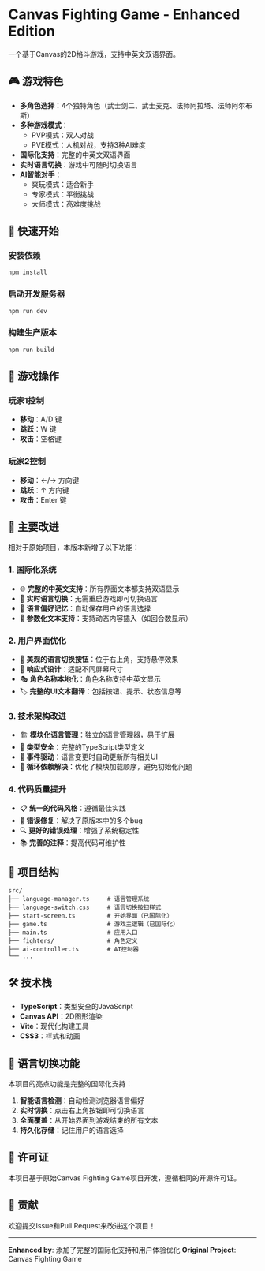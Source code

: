 # Canvas Fighting Game - Enhanced Edition

一个基于Canvas的2D格斗游戏，支持中英文双语界面。

## 🎮 游戏特色

- **多角色选择**：4个独特角色（武士剑二、武士麦克、法师阿拉塔、法师阿尔布斯）
- **多种游戏模式**：
  - PVP模式：双人对战
  - PVE模式：人机对战，支持3种AI难度
- **国际化支持**：完整的中英文双语界面
- **实时语言切换**：游戏中可随时切换语言
- **AI智能对手**：
  - 爽玩模式：适合新手
  - 专家模式：平衡挑战
  - 大师模式：高难度挑战

## 🚀 快速开始

### 安装依赖
```bash
npm install
```

### 启动开发服务器
```bash
npm run dev
```

### 构建生产版本
```bash
npm run build
```

## 🎯 游戏操作

### 玩家1控制
- **移动**：A/D 键
- **跳跃**：W 键
- **攻击**：空格键

### 玩家2控制
- **移动**：←/→ 方向键
- **跳跃**：↑ 方向键
- **攻击**：Enter 键

## 🌟 主要改进

相对于原始项目，本版本新增了以下功能：

### 1. 国际化系统
- 🌐 **完整的中英文支持**：所有界面文本都支持双语显示
- 🔄 **实时语言切换**：无需重启游戏即可切换语言
- 💾 **语言偏好记忆**：自动保存用户的语言选择
- 📝 **参数化文本支持**：支持动态内容插入（如回合数显示）

### 2. 用户界面优化
- 🎨 **美观的语言切换按钮**：位于右上角，支持悬停效果
- 📱 **响应式设计**：适配不同屏幕尺寸
- 🎭 **角色名称本地化**：角色名称支持中英文显示
- 🏷️ **完整的UI文本翻译**：包括按钮、提示、状态信息等

### 3. 技术架构改进
- 🏗️ **模块化语言管理**：独立的语言管理器，易于扩展
- 🔧 **类型安全**：完整的TypeScript类型定义
- 🎯 **事件驱动**：语言变更时自动更新所有相关UI
- 🚫 **循环依赖解决**：优化了模块加载顺序，避免初始化问题

### 4. 代码质量提升
- 📋 **统一的代码风格**：遵循最佳实践
- 🐛 **错误修复**：解决了原版本中的多个bug
- 🔍 **更好的错误处理**：增强了系统稳定性
- 📚 **完善的注释**：提高代码可维护性

## 📁 项目结构

```
src/
├── language-manager.ts     # 语言管理系统
├── language-switch.css     # 语言切换按钮样式
├── start-screen.ts         # 开始界面（已国际化）
├── game.ts                 # 游戏主逻辑（已国际化）
├── main.ts                 # 应用入口
├── fighters/               # 角色定义
├── ai-controller.ts        # AI控制器
└── ...
```

## 🛠️ 技术栈

- **TypeScript**：类型安全的JavaScript
- **Canvas API**：2D图形渲染
- **Vite**：现代化构建工具
- **CSS3**：样式和动画

## 🎨 语言切换功能

本项目的亮点功能是完整的国际化支持：

1. **智能语言检测**：自动检测浏览器语言偏好
2. **实时切换**：点击右上角按钮即可切换语言
3. **全面覆盖**：从开始界面到游戏结束的所有文本
4. **持久化存储**：记住用户的语言选择

## 📄 许可证

本项目基于原始Canvas Fighting Game项目开发，遵循相同的开源许可证。

## 🤝 贡献

欢迎提交Issue和Pull Request来改进这个项目！

---

**Enhanced by**: 添加了完整的国际化支持和用户体验优化
**Original Project**: Canvas Fighting Game

